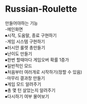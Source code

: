 # Russian-Roulette

만들어야하는 기능\
-메인화면\
⦁시작, 도움말, 종료 구현하기\
-게임 시스템 구현하기\
⦁러시안 룰렛 총만들기\
⦁난이도 만들기\
⦁한번 할때마다 게임오버 확률 1증가\
⦁일반적인 모드\
⦁처음부터 여러개로 시작하기(정할 수 있음)\
-마무리 결과창 만들기\
⦁게임 모드 알려주기\
⦁총 몇 턴 살았는지 알려주기\
⦁다시하기 여부 물어보기
